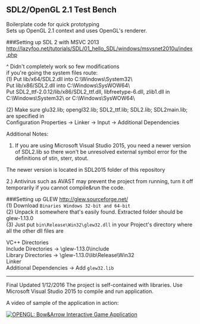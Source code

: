 SDL2/OpenGL 2.1 Test Bench
-------------------------
Boilerplate code for quick prototyping  
Sets up OpenGL 2.1 context and uses OpenGL's renderer.  
  
  
###Setting up SDL 2 with MSVC 2013
http://lazyfoo.net/tutorials/SDL/01_hello_SDL/windows/msvsnet2010u/index.php  
  
  
^ Didn't completely work so few modifications  
if you're going the system files route:  
(1) Put lib/x64/SDL2.dll into C:\Windows\System32\  
    Put lib/x86/SDL2.dll into C:\Windows\SysWOW64\  
    Put SDL2_ttf-2.0.12/lib/x86/SDL2_ttf.dll, libfreetype-6.dll, zlib1.dll 
        in C:\Windows\System32\  or  C:\Windows\SysWOW64\ 
     
(2) Make sure glu32.lib; opengl32.lib; SDL2_ttf.lib; SDL2.lib; SDL2main.lib;
    are specified in  
    Configuration Properties -> Linker -> Input -> Additional Dependencies  

Additional Notes: 

1) If you are using Microsoft Visual Studio 2015, you need a newer version of SDL2.lib so there won't be unresolved external symbol error for the definitions of stin, sterr, stout.   

The newer version is located in SDL2015 folder of this repository

2.) Antivirus such as AVAST may prevent the project from running, turn it off temporarily if you cannot compile&run the code.


###Setting up GLEW
http://glew.sourceforge.net/  
(1) Download `Binaries Windows 32-bit and 64-bit`  
(2) Unpack it somewhere that's easily found. Extracted folder should be glew-1.13.0  
(3) Just put `bin\Release\Win32\glew32.dll` in your Project's directory where all the other dll files are  
  
VC++ Directories  
    Include Directories -> \glew-1.13.0\include  
    Library Directories -> \glew-1.13.0\lib\Release\Win32  
Linker  
    Additional Dependencies -> Add `glew32.lib`  
  
------------------------------------------------------------------------------------------------------------------------------
Final Updated 1/12/2016
The project is self-contained with libraries.
Use Microsoft Visual Studio 2015 to compile and run application.

A video of sample of the application in action:

[![OPENGL: Bow&Arrow Interactive Game Application](http://img.youtube.com/vi/K-nrwxQCZKA&/0.jpg)](https://www.youtube.com/watch?v=K-nrwxQCZKA&feature=youtu.be)

